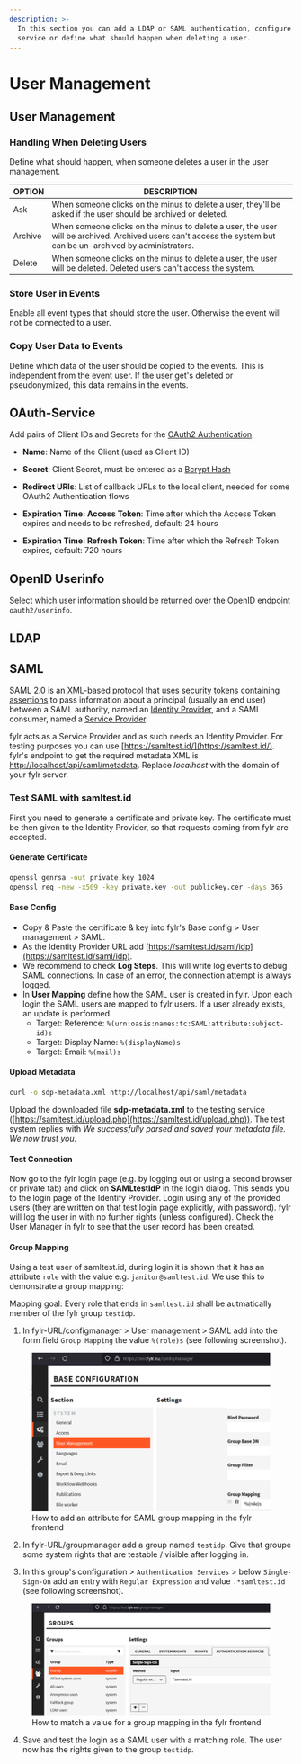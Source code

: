 ```yaml
---
description: >-
  In this section you can add a LDAP or SAML authentication, configure a OAuth
  service or define what should happen when deleting a user.
---
```


# User Management

## User Management

### Handling When Deleting Users

Define what should happen, when someone deletes a user in the user management.

| OPTION  | DESCRIPTION                                                                                                                                                    |
| ------- | -------------------------------------------------------------------------------------------------------------------------------------------------------------- |
| Ask     | When someone clicks on the minus to delete a user, they'll be asked if the user should be archived or deleted.                                                 |
| Archive | When someone clicks on the minus to delete a user, the user will be archived. Archived users can't access the system but can be un-archived by administrators. |
| Delete  | When someone clicks on the minus to delete a user, the user will be deleted. Deleted users can't access the system.                                            |

### Store User in Events

Enable all event types that should store the user. Otherwise the event will not be connected to a user.

### Copy User Data to Events

Define which data of the user should be copied to the events. This is independent from the event user. If the user get's deleted or pseudonymized, this data remains in the events.

## OAuth-Service

Add pairs of Client IDs and Secrets for the [OAuth2 Authentication](./for-developers/api/oauth2#configuring-client-id-and-secret).

* **Name**: Name of the Client (used as Client ID)
* **Secret**: Client Secret, must be entered as a [Bcrypt Hash](https://bcrypt-generator.com/)
* **Redirect URIs**: List of callback URLs to the local client, needed for some OAuth2 Authentication flows

* **Expiration Time: Access Token**: Time after which the Access Token expires and needs to be refreshed, default: 24 hours
* **Expiration Time: Refresh Token**: Time after which the Refresh Token expires, default: 720 hours

## OpenID Userinfo

Select which user information should be returned over the OpenID endpoint `oauth2/userinfo`.

## LDAP



## SAML

SAML 2.0 is an [XML](https://en.wikipedia.org/wiki/XML)-based [protocol](https://en.wikipedia.org/wiki/Communications\_protocol) that uses [security tokens](https://en.wikipedia.org/wiki/Software\_token) containing [assertions](https://en.wikipedia.org/wiki/Security\_Assertion\_Markup\_Language) to pass information about a principal (usually an end user) between a SAML authority, named an [Identity Provider](https://en.wikipedia.org/wiki/Identity\_Provider), and a SAML consumer, named a [Service Provider](https://en.wikipedia.org/wiki/Service\_Provider).

fylr acts as a Service Provider and as such needs an Identity Provider. For testing purposes you can use [https://samltest.id/](https://samltest.id/). fylr's endpoint to get the required metadata XML is [http://localhost/api/saml/metadata](http://localhost/api/samlmetadata). Replace _localhost_ with the domain of your fylr server.

### Test SAML with samltest.id

First you need to generate a certificate and private key. The certificate must be then given to the Identity Provider, so that requests coming from fylr are accepted.

#### Generate Certificate

```bash
openssl genrsa -out private.key 1024
openssl req -new -x509 -key private.key -out publickey.cer -days 365
```

#### Base Config

* Copy & Paste the certificate & key into fylr's Base config > User management > SAML.
* As the Identity Provider URL add [https://samltest.id/saml/idp](https://samltest.id/saml/idp).
* We recommend to check **Log Steps**. This will write log events to debug SAML connections. In case of an error, the connection attempt is always logged.
* In **User Mapping** define how the SAML user is created in fylr. Upon each login the SAML users are mapped to fylr users. If a user already exists, an update is performed.
  * Target: Reference: `%(urn:oasis:names:tc:SAML:attribute:subject-id)s`
  * Target: Display Name: `%(displayName)s`
  * Target: Email: `%(mail)s`

#### Upload Metadata

```bash
curl -o sdp-metadata.xml http://localhost/api/saml/metadata
```

Upload the downloaded file **sdp-metadata.xml** to the testing service ([https://samltest.id/upload.php](https://samltest.id/upload.php)). The test system replies with _We successfully parsed and saved your metadata file. We now trust you._

#### Test Connection

Now go to the fylr login page (e.g. by logging out or using a second browser or private tab) and click on **SAMLtestIdP** in the login dialog. This sends you to the login page of the Identify Provider. Login using any of the provided users (they are written on that test login page explicitly, with password). fylr will log the user in with no further rights (unless configured). Check the User Manager in fylr to see that the user record has been created.

#### Group Mapping

Using a test user of samltest.id, during login it is shown that it has an attribute `role` with the value e.g. `janitor@samltest.id`. We use this to demonstrate a group mapping:

Mapping goal: Every role that ends in `samltest.id` shall be autmatically member of the fylr group `testidp`.

1. In fylr-URL/configmanager > User management > SAML add into the form field `Group Mapping` the value `%(role)s` (see following screenshot).

<figure><img src="_assets/fylr-saml-group-mapping-en.png" alt=""><figcaption>How to add an attribute for SAML group mapping in the fylr frontend</figcaption></figure>

2. In fylr-URL/groupmanager add a group named `testidp`. Give that groupe some system rights that are testable / visible after logging in.

3. In this group's configuration > `Authentication Services` > below `Single-Sign-On` add an entry with `Regular Expression` and value `.*samltest.id` (see following screenshot).

<figure><img src="_assets/fylr-group-mapping-en.png" alt=""><figcaption>How to match a value for a group mapping in the fylr frontend</figcaption></figure>

4. Save and test the login as a SAML user with a matching role. The user now has the rights given to the group `testidp`.

